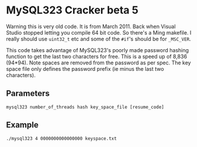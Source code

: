 # MySQL323 Cracker beta 5

Warning this is very old code. It is from March 2011. Back when Visual Studio stopped letting you compile 64 bit code. So there's a Ming makefile. I really should use `uint32_t` etc and some of the `#if`'s should be for `_MSC_VER`.

This code takes advantage of MySQL323's poorly made password hashing function to get the last two characters for free. This is a speed up of 8,836 (94\*94). Note spaces are removed from the password as per spec. The key space file only defines the password prefix (ie minus the last two characters).

## Parameters
`mysql323 number_of_threads hash key_space_file [resume_code]`

## Example
`./mysql323 4 0000000000000000 keyspace.txt`
